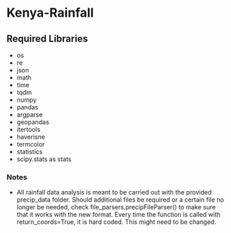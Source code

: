 # Kenya-Rainfall
## Required Libraries
* os
* re
* json
* math
* time
* tqdm
* numpy
* pandas
* argparse
* geopandas
* itertools
* haverisne
* termcolor
* statistics
* scipy.stats as stats

### Notes
* All rainfall data analysis is meant to be carried out with the provided precip_data folder. Should additional files be required or a certain file no longer be needed, check  file_parsers.precipFileParser() to make sure that it works with the new format. Every time the function is called with return_coords=True, it is hard coded. This might need to be changed.